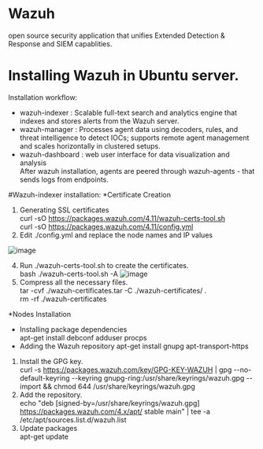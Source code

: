 # Wazuh
open source security application that unifies Extended Detection & Response and SIEM capablities. 

# Installing Wazuh in Ubuntu server.
Installation workflow:  
* wazuh-indexer : Scalable full-text search and analytics engine that indexes and stores alerts from the Wazuh server.  
* wazuh-manager : Processes agent data using decoders, rules, and threat intelligence to detect IOCs; supports remote agent management and scales horizontally in clustered setups.  
* wazuh-dashboard : web user interface for data visualization and analysis  
After wazuh installation, agents are peered through wazuh-agents - that sends logs from endpoints.  

#Wazuh-indexer installation:
*Certificate Creation
1. Generating SSL certificates  
curl -sO https://packages.wazuh.com/4.11/wazuh-certs-tool.sh  
curl -sO https://packages.wazuh.com/4.11/config.yml  
2. Edit ./config.yml and replace the node names and IP values
   
![image](https://github.com/user-attachments/assets/5ebf72f0-a1d1-4058-acbb-1629c4089c7c)  

4. Run ./wazuh-certs-tool.sh to create the certificates.  
bash ./wazuh-certs-tool.sh -A
![image](https://github.com/user-attachments/assets/ccc9121a-609b-4998-91ab-1a9a55c98c49)
6. Compress all the necessary files.  
tar -cvf ./wazuh-certificates.tar -C ./wazuh-certificates/ .  
rm -rf ./wazuh-certificates  

*Nodes Installation  
+ Installing package dependencies   
apt-get install debconf adduser procps
+ Adding the Wazuh repository
apt-get install gnupg apt-transport-https
1. Install the GPG key.  
curl -s https://packages.wazuh.com/key/GPG-KEY-WAZUH | gpg --no-default-keyring --keyring gnupg-ring:/usr/share/keyrings/wazuh.gpg --import && chmod 644 /usr/share/keyrings/wazuh.gpg
2. Add the repository.  
echo "deb [signed-by=/usr/share/keyrings/wazuh.gpg] https://packages.wazuh.com/4.x/apt/ stable main" | tee -a /etc/apt/sources.list.d/wazuh.list
3. Update packages  
apt-get update  









